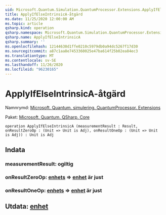 ```yaml
---
uid: Microsoft.Quantum.Simulation.QuantumProcessor.Extensions.ApplyIfElseIntrinsicA
title: ApplyIfElseIntrinsicA-åtgärd
ms.date: 11/25/2020 12:00:00 AM
ms.topic: article
qsharp.kind: operation
qsharp.namespace: Microsoft.Quantum.Simulation.QuantumProcessor.Extensions
qsharp.name: ApplyIfElseIntrinsicA
qsharp.summary: ''
ms.openlocfilehash: 12144630d1ffe0210c5979db0a94dc5267f17d30
ms.sourcegitcommit: a87c1aa8e7453360025e47ba614f25b02ea84ec3
ms.translationtype: MT
ms.contentlocale: sv-SE
ms.lasthandoff: 11/26/2020
ms.locfileid: "96230165"
---
```

# <a name="applyifelseintrinsica-operation"></a>ApplyIfElseIntrinsicA-åtgärd

Namnrymd: [Microsoft. Quantum. simulering. QuantumProcessor. Extensions](xref:Microsoft.Quantum.Simulation.QuantumProcessor.Extensions)

Paket: [Microsoft. Quantum. QSharp. Core](https://nuget.org/packages/Microsoft.Quantum.QSharp.Core)




```qsharp
operation ApplyIfElseIntrinsicA (measurementResult : Result, onResultZeroOp : (Unit => Unit is Adj), onResultOneOp : (Unit => Unit is Adj)) : Unit is Adj
```


## <a name="input"></a>Indata

### <a name="measurementresult--__invalidresult__"></a>measurementResult: __ogiltig <Result>__




### <a name="onresultzeroop--unit--unit--is-adj"></a>onResultZeroOp: [enhets](xref:microsoft.quantum.lang-ref.unit) => [enhet](xref:microsoft.quantum.lang-ref.unit)  är just




### <a name="onresultoneop--unit--unit--is-adj"></a>onResultOneOp: [enhets](xref:microsoft.quantum.lang-ref.unit) => [enhet](xref:microsoft.quantum.lang-ref.unit)  är just





## <a name="output--unit"></a>Utdata: [enhet](xref:microsoft.quantum.lang-ref.unit)

